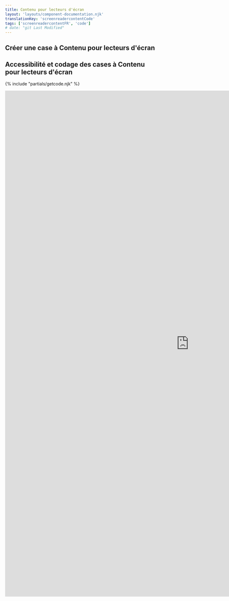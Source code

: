 ```yaml
---
title: Contenu pour lecteurs d'écran
layout: 'layouts/component-documentation.njk'
translationKey: 'screenreadercontentCode'
tags: ['screenreadercontentFR', 'code']
# date: "git Last Modified"
---
```


## Créer une case à Contenu pour lecteurs d'écran

## Accessibilité et codage des cases à Contenu pour lecteurs d'écran

{% include "partials/getcode.njk" %}

<iframe
  title="iframeTitle"
  src="https://cds-snc.github.io/gcds-components/iframe.html?viewMode=docs&demo=true&singleStory=true&id=components-screenreader-content--events-properties&lang=fr"
  width="1200"
  height="1650"
  style="display: block; margin: 0 auto;"
  frameBorder="0"
  allow="clipboard-write"
></iframe>
